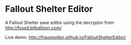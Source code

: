 # Fallout Shelter Editor

A Fallout Shelter save editor using the decryptor from http://fossd.bitballoon.com/

Live demo: http://fraunpollen.github.io/FalloutShelterEditor/
